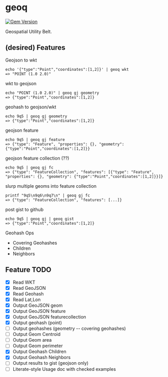 # geoq

[![Gem Version](https://badge.fury.io/rb/geoq.svg)](https://badge.fury.io/rb/geoq)

Geospatial Utility Belt.

## (desired) Features

Geojson to wkt

```
echo '{"type":"Point","coordinates":[1,2]}' | geoq wkt
=> "POINT (1.0 2.0)"
```

wkt to geojson

```
echo "POINT (1.0 2.0)" | geoq gj geometry
=> {"type":"Point","coordinates":[1,2]}
```

geohash to geojson/wkt

```
echo 9q5 | geoq gj geometry
=> {"type":"Point","coordinates":[1,2]}
```

geojson feature

```
echo 9q5 | geoq gj feature
=> {"type": "Feature", "properties": {}, "geometry": {"type":"Point","coordinates":[1,2]}}
```

geojson feature collection (??)

```
echo 9q5 | geoq gj fc
=> {"type": "FeatureCollection", "features": [{"type": "Feature", "properties": {}, "geometry": {"type":"Point","coordinates":[1,2]}}]}
```

slurp multiple geoms into feature collection

```
printf "9q5\n9q6\n9q7\n" | geoq gj fc
=> {"type": "FeatureCollection", "features": [...]}
```

post gist to github

```
echo 9q5 | geoq gj | geoq gist
=> {"type":"Point","coordinates":[1,2]}
```
Geohash Ops

* Covering Geohashes
* Children
* Neighbors

## Feature TODO

* [X] Read WKT
* [X] Read GeoJSON
* [X] Read Geohash
* [X] Read Lat,Lon
* [X] Output GeoJSON geom
* [X] Output GeoJSON feature
* [X] Output GeoJSON featurecollection
* [X] Output geohash (point)
* [ ] Output geohashes (geometry -- covering geohashes)
* [ ] Output Geom Centroid
* [ ] Output Geom area
* [ ] Output Geom perimeter
* [X] Output Geohash Children
* [X] Output Geohash Neighbors
* [ ] Output results to gist (geojson only)
* [ ] Literate-style Usage doc with checked examples
